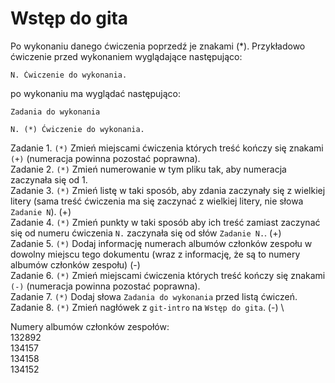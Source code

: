 # Wstęp do gita

Po wykonaniu danego ćwiczenia poprzedź je znakami (*).
Przykładowo ćwiczenie przed wykonaniem wyglądające następująco:
```
N. Ćwiczenie do wykonania.
```
po wykonaniu ma wyglądać następująco:
```
Zadania do wykonania

N. (*) Ćwiczenie do wykonania.
```

Zadanie 1. `(*)` Zmień miejscami ćwiczenia których treść kończy się znakami `(+)` (numeracja powinna pozostać poprawna). \
Zadanie 2. `(*)` Zmień numerowanie w tym pliku tak, aby numeracja zaczynała się od 1. \
Zadanie 3. `(*)` Zmień listę w taki sposób, aby zdania zaczynały się z wielkiej litery (sama treść ćwiczenia ma się zaczynać z wielkiej litery, nie słowa `Zadanie N`). (+) \
Zadanie 4. `(*)` Zmień punkty w taki sposób aby ich treść zamiast zaczynać się od numeru ćwiczenia `N.` zaczynała się od słów `Zadanie N.`. (+) \
Zadanie 5. `(*)` Dodaj informację numerach albumów członków zespołu w dowolny miejscu tego dokumentu (wraz z informację, że są to numery albumów członków zespołu) (-) \
Zadanie 6. `(*)` Zmień miejscami ćwiczenia których treść kończy się znakami `(-)` (numeracja powinna pozostać poprawna). \
Zadanie 7. `(*)` Dodaj słowa `Zadania do wykonania` przed listą ćwiczeń. \
Zadanie 8. `(*)` Zmień nagłówek z `git-intro` na `Wstęp do gita`. (-) \ 

Numery albumów członków zespołów: \
132892 \
134157 \
134158 \
134152 
